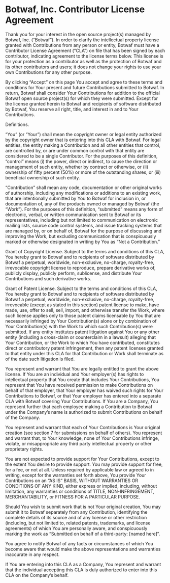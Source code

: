 # Botwaf, Inc. Contributor License Agreement

Thank you for your interest in the open source project(s) managed by Botwaf, Inc. (“Botwaf”). In order to clarify the intellectual property license granted with Contributions from any person or entity, Botwaf must have a Contributor License Agreement (“CLA”) on file that has been signed by each contributor, indicating agreement to the license terms below. This license is for your protection as a contributor as well as the protection of Botwaf and its other contributors and users; it does not change your rights to use your own Contributions for any other purpose.

By clicking “Accept” on this page You accept and agree to these terms and conditions for Your present and future Contributions submitted to Botwaf. In return, Botwaf shall consider Your Contributions for addition to the official Botwaf open source project(s) for which they were submitted. Except for the license granted herein to Botwaf and recipients of software distributed by Botwaf, You reserve all right, title, and interest in and to Your Contributions.

Definitions.

“You” (or “Your”) shall mean the copyright owner or legal entity authorized by the copyright owner that is entering into this CLA with Botwaf. For legal entities, the entity making a Contribution and all other entities that control, are controlled by, or are under common control with that entity are considered to be a single Contributor. For the purposes of this definition, “control” means (i) the power, direct or indirect, to cause the direction or management of such entity, whether by contract or otherwise, or (ii) ownership of fifty percent (50%) or more of the outstanding shares, or (iii) beneficial ownership of such entity.

“Contribution” shall mean any code, documentation or other original works of authorship, including any modifications or additions to an existing work, that are intentionally submitted by You to Botwaf for inclusion in, or documentation of, any of the products owned or managed by Botwaf (the “Work”). For the purposes of this definition, “submitted” means any form of electronic, verbal, or written communication sent to Botwaf or its representatives, including but not limited to communication on electronic mailing lists, source code control systems, and issue tracking systems that are managed by, or on behalf of, Botwaf for the purpose of discussing and improving the Work, but excluding communication that is conspicuously marked or otherwise designated in writing by You as “Not a Contribution.”

Grant of Copyright License. Subject to the terms and conditions of this CLA, You hereby grant to Botwaf and to recipients of software distributed by Botwaf a perpetual, worldwide, non-exclusive, no-charge, royalty-free, irrevocable copyright license to reproduce, prepare derivative works of, publicly display, publicly perform, sublicense, and distribute Your Contributions and such derivative works.

Grant of Patent License. Subject to the terms and conditions of this CLA, You hereby grant to Botwaf and to recipients of software distributed by Botwaf a perpetual, worldwide, non-exclusive, no-charge, royalty-free, irrevocable (except as stated in this section) patent license to make, have made, use, offer to sell, sell, import, and otherwise transfer the Work, where such license applies only to those patent claims licensable by You that are necessarily infringed by Your Contribution(s) alone or by combination of Your Contribution(s) with the Work to which such Contribution(s) were submitted. If any entity institutes patent litigation against You or any other entity (including a cross-claim or counterclaim in a lawsuit) alleging that Your Contribution, or the Work to which You have contributed, constitutes direct or contributory patent infringement, then any patent licenses granted to that entity under this CLA for that Contribution or Work shall terminate as of the date such litigation is filed.

You represent and warrant that You are legally entitled to grant the above license. If You are an individual and Your employer(s) has rights to intellectual property that You create that includes Your Contributions, You represent that You have received permission to make Contributions on behalf of that employer, that Your employer has waived such rights for Your Contributions to Botwaf, or that Your employer has entered into a separate CLA with Botwaf covering Your Contributions. If You are a Company, You represent further that each employee making a Contribution to Botwaf under the Company’s name is authorized to submit Contributions on behalf of the Company.

You represent and warrant that each of Your Contributions is Your original creation (see section 7 for submissions on behalf of others). You represent and warrant that, to Your knowledge, none of Your Contributions infringe, violate, or misappropriate any third party intellectual property or other proprietary rights.

You are not expected to provide support for Your Contributions, except to the extent You desire to provide support. You may provide support for free, for a fee, or not at all. Unless required by applicable law or agreed to in writing, except for the warranties set forth above, You provide Your Contributions on an “AS IS” BASIS, WITHOUT WARRANTIES OR CONDITIONS OF ANY KIND, either express or implied, including, without limitation, any warranties or conditions of TITLE, NON-INFRINGEMENT, MERCHANTABILITY, or FITNESS FOR A PARTICULAR PURPOSE.

Should You wish to submit work that is not Your original creation, You may submit it to Botwaf separately from any Contribution, identifying the complete details of its source and of any license or other restriction (including, but not limited to, related patents, trademarks, and license agreements) of which You are personally aware, and conspicuously marking the work as “Submitted on behalf of a third-party: [named here]”.

You agree to notify Botwaf of any facts or circumstances of which You become aware that would make the above representations and warranties inaccurate in any respect.

If You are entering into this CLA as a Company, You represent and warrant that the individual accepting this CLA is duly authorized to enter into this CLA on the Company’s behalf.